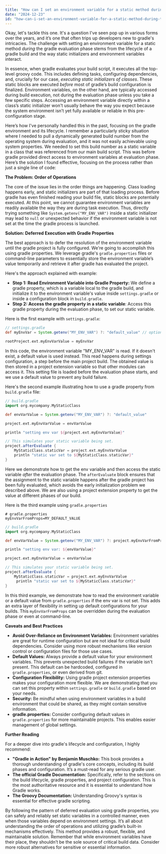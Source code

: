 ```yaml
---
title: "How can I set an environment variable for a static method during the Gradle evaluation stage?"
date: "2024-12-23"
id: "how-can-i-set-an-environment-variable-for-a-static-method-during-the-gradle-evaluation-stage"
---
```


Okay, let's tackle this one. It's a question I've seen pop up in various forms over the years, and it’s one that often trips up developers new to gradle's intricacies. The challenge with setting an environment variable for a static method *during* the gradle evaluation phase stems from the lifecycle of a gradle build and the way static initializers and environment variables interact.

In essence, when gradle evaluates your build script, it executes all the top-level groovy code. This includes defining tasks, configuring dependencies, and, crucially for our case, *executing static initializers of classes*. These static blocks are executed *before* most of gradle’s build configuration is finalized. Environment variables, on the other hand, are typically accessed during build execution, not during the evaluation phase unless you take a few specific steps. Accessing an environment variable directly within a class’s static initializer won't usually behave the way you expect because the system environment isn’t yet fully available or reliable in this pre-configuration stage.

Here’s how I've personally handled this in the past, focusing on the gradle environment and its lifecycle. I remember a particularly sticky situation where I needed to pull a dynamically generated build number from the operating system during evaluation, and it was not easily achievable using system properties. We needed to set this build number as a static variable in a class that was referenced from our main build script. This was before gradle provided direct access to environment variables at evaluation phase. Here’s the solution I found effective, focusing on the process rather than just a single line of code:

**The Problem: Order of Operations**

The core of the issue lies in the order things are happening. Class loading happens early, and static initializers are part of that loading process. Before gradle has even finished reading your build file, static blocks are potentially executed. At this point, we cannot guarantee environment variables are readily available the way they are during task execution. Thus, directly trying something like `System.getenv("MY_ENV_VAR")` inside a static initializer may lead to `null` or unexpected behavior if the environment variable is not set at the time the gradle process is launched.

**Solution: Deferred Execution with Gradle Properties**

The best approach is to defer the resolution of the environment variable until the gradle project is fully configured. We're going to accomplish this using gradle properties. We leverage gradle's `gradle.properties` files or command-line parameters to essentially store the environment variable’s value temporarily and retrieve it after gradle has evaluated the project.

Here's the approach explained with example:

*   **Step 1: Read Environment Variable into Gradle Property:** We define a gradle property, which is a variable local to the gradle build, and initialize it to the environment variable's value inside `settings.gradle` or inside a configuration block in `build.gradle`.
*   **Step 2: Access the gradle property in a static variable**: Access this gradle property during the evaluation phase, to set our static variable.

Here is the first example with `settings.gradle`:

```groovy
// settings.gradle
def myEnvVar = System.getenv("MY_ENV_VAR") ?: "default_value" // optional default

rootProject.ext.myEnvVarValue = myEnvVar
```

In this code, the environment variable "MY_ENV_VAR" is read. If it doesn't exist, a default value is used instead. This read happens during settings configuration, a step before the main project build. The obtained value is then stored in a project extension variable so that other modules can access it. This setting file is loaded before the evaluation phase starts, and we use a default value to prevent any build failure.

Here's the second example illustrating how to use a gradle property from `build.gradle` file:

```groovy
// build.gradle
import org.mycompany.MyStaticClass

def envVarValue = System.getenv("MY_ENV_VAR") ?: "default_value"

project.ext.myEnvVarValue = envVarValue

println "setting env var ${project.ext.myEnvVarValue}"

// This simulates your static variable being set.
project.afterEvaluate {
    MyStaticClass.staticVar = project.ext.myEnvVarValue
    println "static var set to ${MyStaticClass.staticVar}"
}


```

Here we demonstrate how to get the env variable and then access the static variable *after* the evaluation phase. The `afterEvaluate` block ensures that the assignment to the static variable happens after the gradle project has been fully evaluated, which avoids the early initialization problem we described above. We are also using a project extension property to get the value at different phases of our build.

Here is the third example using `gradle.properties`

```properties
# gradle.properties
myEnvVarFromProps=MY_DEFAULT_VALUE
```

```groovy
// build.gradle
import org.mycompany.MyStaticClass

def envVarValue = System.getenv("MY_ENV_VAR") ?: project.myEnvVarFromProps

println "setting env var: ${envVarValue}"

project.ext.myEnvVarValue = envVarValue

// This simulates your static variable being set.
project.afterEvaluate {
    MyStaticClass.staticVar = project.ext.myEnvVarValue
     println "static var set to ${MyStaticClass.staticVar}"
}
```

In this third example, we demonstrate how to read the environment variable or a default value from `gradle.properties` if the env var is not set. This adds an extra layer of flexibility in setting up default configurations for your builds. This `myEnvVarFromProps` can be overridden during the evaluation phase or even at command-line.

**Caveats and Best Practices**

*   **Avoid Over-Reliance on Environment Variables:** Environment variables are great for runtime configuration but are not ideal for critical build dependencies. Consider using more robust mechanisms like version control or configuration files for those use cases.
*   **Default Values:** Always provide a default value for your environment variables. This prevents unexpected build failures if the variable isn't present. This default can be hardcoded, configured in `gradle.properties`, or even derived from git.
*   **Configuration Flexibility:** Using gradle project extension properties makes your configuration more flexible. We are demonstrating that you can set this property within `settings.gradle` or `build.gradle` based on your needs.
*   **Security:** Be mindful when using environment variables in a build environment that could be shared, as they might contain sensitive information.
*   **gradle.properties:** Consider configuring default values in `gradle.properties` for more maintainable projects. This enables easier management of global settings.

**Further Reading**

For a deeper dive into gradle's lifecycle and configuration, I highly recommend:

*   **"Gradle in Action" by Benjamin Muschko:** This book provides a thorough understanding of gradle's core concepts, including its build phases and configuration. It’s a must-read for any serious gradle user.
*   **The official Gradle Documentation:** Specifically, refer to the sections on the build lifecycle, gradle properties, and project configuration. This is the most authoritative resource and it is essential to understand how Gradle works.
*   **The Groovy Documentation:** Understanding Groovy's syntax is essential for effective gradle scripting.

By following the pattern of deferred evaluation using gradle properties, you can safely and reliably set static variables in a controlled manner, even when those variables depend on environment settings. It’s all about understanding the order of operations and utilizing gradle’s built-in mechanisms effectively. This method provides a robust, flexible, and maintainable solution. Remember that while environment variables have their place, they shouldn’t be the sole source of critical build data. Consider more robust alternatives for sensitive or essential information.
